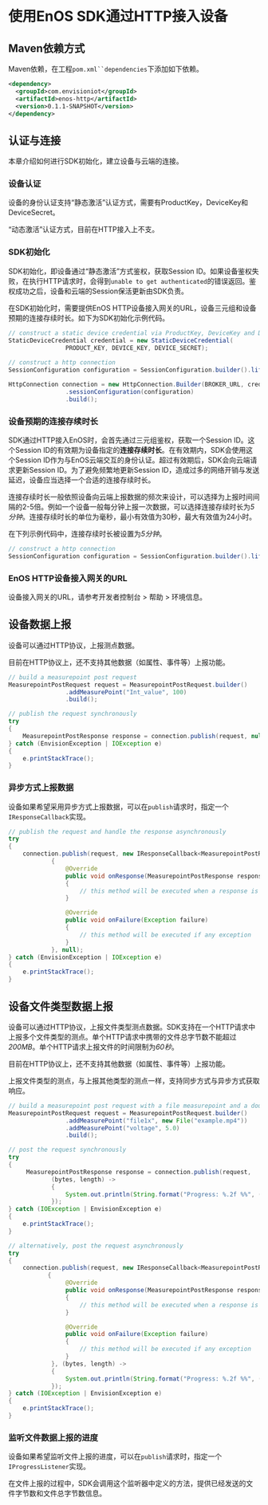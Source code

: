 # 使用EnOS SDK通过HTTP接入设备

## Maven依赖方式

Maven依赖，在工程`pom.xml``dependencies`下添加如下依赖。

```xml
<dependency>
  <groupId>com.envisioniot</groupId>
  <artifactId>enos-http</artifactId>
  <version>0.1.1-SNAPSHOT</version>
</dependency>
```

## 认证与连接

本章介绍如何进行SDK初始化，建立设备与云端的连接。

### 设备认证

设备的身份认证支持“静态激活”认证方式，需要有ProductKey，DeviceKey和DeviceSecret。

“动态激活”认证方式，目前在HTTP接入上不支。

### SDK初始化

SDK初始化，即设备通过“静态激活”方式鉴权，获取Session ID。如果设备鉴权失败，在执行HTTP请求时，会得到`unable to get authenticated`的错误返回。鉴权成功之后，设备和云端的Session保活更新由SDK负责。

在SDK初始化时，需要提供EnOS HTTP设备接入网关的URL，设备三元组和设备预期的连接存续时长。如下为SDK初始化示例代码。

```java
// construct a static device credential via ProductKey, DeviceKey and DeviceSecret
StaticDeviceCredential credential = new StaticDeviceCredential(
                PRODUCT_KEY, DEVICE_KEY, DEVICE_SECRET);
        
// construct a http connection
SessionConfiguration configuration = SessionConfiguration.builder().lifetime(30_000).build();

HttpConnection connection = new HttpConnection.Builder(BROKER_URL, credential)
                .sessionConfiguration(configuration)
                .build();
```

### 设备预期的连接存续时长

SDK通过HTTP接入EnOS时，会首先通过三元组鉴权，获取一个Session ID。这个Session ID的有效期为设备指定的**连接存续时长**。在有效期内，SDK会使用这个Session ID作为与EnOS云端交互的身份认证。超过有效期后，SDK会向云端请求更新Session ID。为了避免频繁地更新Session ID，造成过多的网络开销与发送延迟，设备应当选择一个合适的连接存续时长。

连接存续时长一般依照设备向云端上报数据的频次来设计，可以选择为上报时间间隔的2-5倍。例如一个设备一般每分钟上报一次数据，可以选择连接存续时长为*5分钟*。连接存续时长的单位为毫秒，最小有效值为30秒，最大有效值为24小时。

在下列示例代码中，连接存续时长被设置为*5分钟*。

```java
// construct a http connection
SessionConfiguration configuration = SessionConfiguration.builder().lifetime(30_000).build();
```

### EnOS HTTP设备接入网关的URL

设备接入网关的URL，请参考开发者控制台 > 帮助 > 环境信息。

## 设备数据上报

设备可以通过HTTP协议，上报测点数据。

目前在HTTP协议上，还不支持其他数据（如属性、事件等）上报功能。

```java
// build a measurepoint post request
MeasurepointPostRequest request = MeasurepointPostRequest.builder()
                .addMeasurePoint("Int_value", 100)
                .build();

// publish the request synchronously
try
{
    MeasurepointPostResponse response = connection.publish(request, null);
} catch (EnvisionException | IOException e)
{
    e.printStackTrace();
}
```

### 异步方式上报数据

设备如果希望采用异步方式上报数据，可以在`publish`请求时，指定一个`IResponseCallback`实现。

```java
// publish the request and handle the response asynchronously
try
{
    connection.publish(request, new IResponseCallback<MeasurepointPostResponse>()
            {
                @Override
                public void onResponse(MeasurepointPostResponse response)
                {
                    // this method will be executed when a response is received
                }

                @Override
                public void onFailure(Exception failure)
                {
                    // this method will be executed if any exception
                }
            }, null);
} catch (EnvisionException | IOException e)
{
    e.printStackTrace();
}
```

## 设备文件类型数据上报

设备可以通过HTTP协议，上报文件类型测点数据。SDK支持在一个HTTP请求中上报多个文件类型的测点。单个HTTP请求中携带的文件总字节数不能超过*200MB*。单个HTTP请求上报文件的时间限制为*60秒*。

目前在HTTP协议上，还不支持其他数据（如属性、事件等）上报功能。

上报文件类型的测点，与上报其他类型的测点一样，支持同步方式与异步方式获取响应。

```java
// build a measurepoint post request with a file measurepoint and a double-type measurepoint
MeasurepointPostRequest request = MeasurepointPostRequest.builder()
                .addMeasurePoint("file1x", new File("example.mp4"))
                .addMeasurePoint("voltage", 5.0)
                .build();

// post the request synchronously
try
{
     MeasurepointPostResponse response = connection.publish(request,
            (bytes, length) ->
            {
                System.out.println(String.format("Progress: %.2f %%", (float) bytes / length * 100.0));
            });
} catch (IOException | EnvisionException e)
{
    e.printStackTrace();
}

// alternatively, post the request asynchronously
try
{
    connection.publish(request, new IResponseCallback<MeasurepointPostResponse>()
           {
                @Override
                public void onResponse(MeasurepointPostResponse response)
                {
                    // this method will be executed when a response is received
                }

                @Override
                public void onFailure(Exception failure)
                {
                    // this method will be executed if any exception
                }
            }, (bytes, length) ->
            {
                System.out.println(String.format("Progress: %.2f %%", (float) bytes / length * 100.0));
            });
} catch (IOException | EnvisionException e)
{
    e.printStackTrace();
}
```

### 监听文件数据上报的进度

设备如果希望监听文件上报的进度，可以在`publish`请求时，指定一个`IProgressListener`实现。

在文件上报的过程中，SDK会调用这个监听器中定义的方法，提供已经发送的文件字节数和文件总字节数信息。